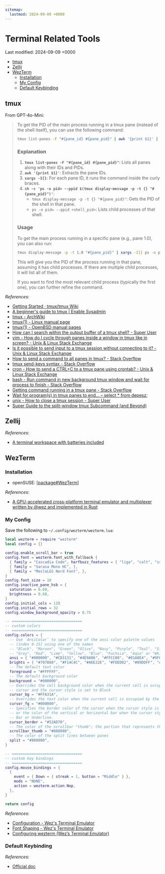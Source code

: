 ```yaml
---
sitemap:
  lastmod: 2024-09-09 +0000
---
```


# Terminal Related Tools

Last modified: 2024-09-09 +0000

- [tmux](#tmux)
- [Zellij](#zellij)
- [WezTerm](#wezterm)
  - [Installation](#installation)
  - [My Config](#my-config)
  - [Default Keybinding](#default-keybinding)

## tmux

From GPT-4o-Mini:

> To get the PID of the main process running in a tmux pane (instead of the shell itself), you can use the following command:
>
> ```bash
> tmux list-panes -F "#{pane_id} #{pane_pid}" | awk '{print $1}' | xargs -I{} sh -c 'ps -o pid= --ppid $(tmux display-message -p -t {} "#{pane_pid}")'
> ```
>
> ### Explanation
>
> 1. **`tmux list-panes -F "#{pane_id} #{pane_pid}"`**: Lists all panes along with their IDs and PIDs.
> 2. **`awk '{print $1}'`**: Extracts the pane IDs.
> 3. **`xargs -I{}`**: For each pane ID, it runs the command inside the curly braces.
> 4. **`sh -c 'ps -o pid= --ppid $(tmux display-message -p -t {} "#{pane_pid}")'`**:
>    - `tmux display-message -p -t {} "#{pane_pid}"`: Gets the PID of the shell in that pane.
>    - `ps -o pid= --ppid <shell_pid>`: Lists child processes of that shell.
>
> ### Usage
>
> To get the main process running in a specific pane (e.g., pane 1.0), you can also run:
>
> ```bash
> tmux display-message -p -t 1.0 "#{pane_pid}" | xargs -I{} ps -o pid= --ppid {}
> ```
>
> This will give you the PID of the process running in that pane, assuming it has child processes. If there are multiple child processes, it will list all of them.
>
> If you want to find the most relevant child process (typically the first one), you can further refine the command.

*References*:

- [Getting Started · tmux/tmux Wiki](https://github.com/tmux/tmux/wiki/Getting-Started)
- [A beginner's guide to tmux \| Enable Sysadmin](https://www.redhat.com/sysadmin/introduction-tmux-linux)
- [tmux - ArchWiki](https://wiki.archlinux.org/title/tmux)
- [tmux(1) - Linux manual page](https://man7.org/linux/man-pages/man1/tmux.1.html)
- [tmux(1) - OpenBSD manual pages](http://man.openbsd.org/OpenBSD-current/man1/tmux.1)
- [How can I search within the output buffer of a tmux shell? - Super User](https://superuser.com/questions/231002/how-can-i-search-within-the-output-buffer-of-a-tmux-shell)
- [vim - How do I cycle through panes inside a window in tmux like in screen? - Unix & Linux Stack Exchange](https://unix.stackexchange.com/questions/53154/how-do-i-cycle-through-panes-inside-a-window-in-tmux-like-in-screen)
- [Is it possible to send input to a tmux session without connecting to it? - Unix & Linux Stack Exchange](https://unix.stackexchange.com/questions/409861/is-it-possible-to-send-input-to-a-tmux-session-without-connecting-to-it)
- [How to send a command to all panes in tmux? - Stack Overflow](https://stackoverflow.com/questions/16325449/how-to-send-a-command-to-all-panes-in-tmux)
- [tmux send-keys syntax - Stack Overflow](https://stackoverflow.com/questions/19313807/tmux-send-keys-syntax)
- [cron - How to send a CTRL+C to a tmux pane using crontab? - Unix & Linux Stack Exchange](https://unix.stackexchange.com/questions/614197/how-to-send-a-ctrlc-to-a-tmux-pane-using-crontab)
- [bash - Run command in new background tmux window and wait for process to finish - Stack Overflow](https://stackoverflow.com/questions/60365501/run-command-in-new-background-tmux-window-and-wait-for-process-to-finish)
- [Getting command running in a tmux pane - Stack Overflow](https://stackoverflow.com/questions/46134090/getting-command-running-in-a-tmux-pane)
- [Wait for program(s) in tmux panes to end… – select * from depesz;](https://www.depesz.com/2019/05/13/wait-for-programs-in-tmux-panes-to-end/)
- [unix - How to close a tmux session - Super User](https://superuser.com/questions/777269/how-to-close-a-tmux-session)
- [Super Guide to the split-window tmux Subcommand (and Beyond)](https://gist.github.com/sdondley/b01cc5bb1169c8c83401e438a652b84e)

## Zellij

*References*:

- [A terminal workspace with batteries included](https://github.com/zellij-org/zellij)

## WezTerm

### Installation

- openSUSE: [[package#WezTerm]]

*References*:

- [A GPU-accelerated cross-platform terminal emulator and multiplexer written by @wez and implemented in Rust](https://github.com/wez/wezterm)

### My Config

Save the following to `~/.config/wezterm/wezterm.lua`:

```lua
local wezterm = require "wezterm"
local config = {}

config.enable_scroll_bar = true
config.font = wezterm.font_with_fallback {
  { family = "Cascadia Code", harfbuzz_features = { "liga", "calt", "ss03", "ss20", "zero" }, },
  { family = "Sarasa Mono HC", },
  { family = "MesloLGS Nerd Font", },
}
config.font_size = 10
config.inactive_pane_hsb = {
  saturation = 0.60,
  brightness = 0.60,
}
config.initial_cols = 128
config.initial_rows = 32
config.window_background_opacity = 0.75

-- ================================
-- custom colors
-- ================================
config.colors = {
  -- Use `AnsiColor` to specify one of the ansi color palette values
  -- (index 0-15) using one of the names
  -- "Black", "Maroon", "Green", "Olive", "Navy", "Purple", "Teal", "Silver",
  -- "Grey", "Red", "Lime", "Yellow", "Blue", "Fuchsia", "Aqua" or "White".
  ansi = { "#000000", "#CD3131", "#4E9A06", "#FFCC00", "#01A0E4", "#9F00FF", "#80CBC4", "#E5E5E5", },
  brights = { "#707880", "#F14C4C", "#A6E22E", "#FDED02", "#89DDFF", "#CF8DFB", "#A1EFE4", "#FFFFFF", },
  -- The default text color
  foreground = "#FFFFFF",
  -- The default background color
  background = "#000000",
  -- Overrides the cell background color when the current cell is occupied by the
  -- cursor and the cursor style is set to Block
  cursor_bg = "#FFA31A",
  -- Overrides the text color when the current cell is occupied by the cursor
  cursor_fg = "#000000",
  -- Specifies the border color of the cursor when the cursor style is set to Block,
  -- or the color of the vertical or horizontal bar when the cursor style is set to
  -- Bar or Underline.
  cursor_border = "#52AD70",
  -- The color of the scrollbar "thumb"; the portion that represents the current viewport
  scrollbar_thumb = "#808080",
  -- The color of the split lines between panes
  split = "#808080",
}

-- ================================
-- custom key bindings
-- ================================
config.mouse_bindings = {
  {
    event = { Down = { streak = 1, button = "Middle" } },
    mods = "NONE",
    action = wezterm.action.Nop,
  },
}

return config
```

*References*:

- [Configuration - Wez's Terminal Emulator](https://wezfurlong.org/wezterm/config/files.html)
- [Font Shaping - Wez's Terminal Emulator](https://wezfurlong.org/wezterm/config/font-shaping.html)
- [Configuring wezterm (Wez’s Terminal Emulator)](https://www.sharpwriting.net/project/configuring-wezterm/)

### Default Keybinding

*References*:

- [Official doc](https://wezfurlong.org/wezterm/config/default-keys.html)

[//begin]: # "Autogenerated link references for markdown compatibility"
[package#WezTerm]: openSUSE/package.md "openSUSE Package Management"
[//end]: # "Autogenerated link references"
